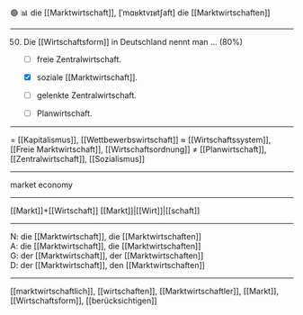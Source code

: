 🟢 📊 die [[Marktwirtschaft]], [ˈmɑʁktvɪʁtʃaft]
die [[Marktwirtschaften]]

---
50. Die [[Wirtschaftsform]] in Deutschland nennt man … (80%)
	- [ ] freie Zentralwirtschaft.
	- [x] soziale [[Marktwirtschaft]].
	- [ ] gelenkte Zentralwirtschaft.
	- [ ] Planwirtschaft.


---
= [[Kapitalismus]], [[Wettbewerbswirtschaft]]
≈ [[Wirtschaftssystem]], [[Freie Marktwirtschaft]], [[Wirtschaftsordnung]]
≠ [[Planwirtschaft]], [[Zentralwirtschaft]], [[Sozialismus]]

---
market economy

---
[[Markt]]+[[Wirtschaft]]
[[Markt]]|[[Wirt]]|[[schaft]]

---
N: die [[Marktwirtschaft]], die [[Marktwirtschaften]]  
A: die [[Marktwirtschaft]], die [[Marktwirtschaften]]  
G: der [[Marktwirtschaft]], der [[Marktwirtschaften]]  
D: der [[Marktwirtschaft]], den [[Marktwirtschaften]]  

---
[[marktwirtschaftlich]], [[wirtschaften]], [[Marktwirtschaftler]], [[Markt]], [[Wirtschaftsform]], [[berücksichtigen]]